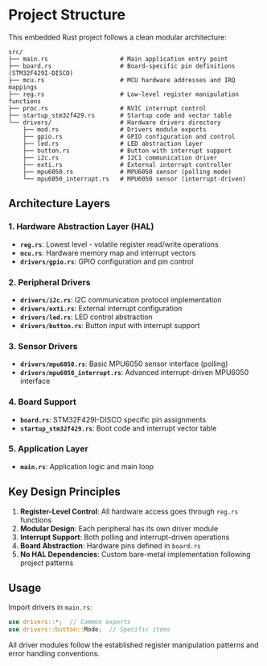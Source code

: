 # Project Structure

This embedded Rust project follows a clean modular architecture:

```
src/
├── main.rs                    # Main application entry point
├── board.rs                   # Board-specific pin definitions (STM32F429I-DISCO)
├── mcu.rs                     # MCU hardware addresses and IRQ mappings
├── reg.rs                     # Low-level register manipulation functions
├── proc.rs                    # NVIC interrupt control
├── startup_stm32f429.rs       # Startup code and vector table
└── drivers/                   # Hardware drivers directory
    ├── mod.rs                 # Drivers module exports
    ├── gpio.rs                # GPIO configuration and control
    ├── led.rs                 # LED abstraction layer
    ├── button.rs              # Button with interrupt support
    ├── i2c.rs                 # I2C1 communication driver
    ├── exti.rs                # External interrupt controller
    ├── mpu6050.rs             # MPU6050 sensor (polling mode)
    └── mpu6050_interrupt.rs   # MPU6050 sensor (interrupt-driven)
```

## Architecture Layers

### 1. Hardware Abstraction Layer (HAL)
- **`reg.rs`**: Lowest level - volatile register read/write operations
- **`mcu.rs`**: Hardware memory map and interrupt vectors
- **`drivers/gpio.rs`**: GPIO configuration and pin control

### 2. Peripheral Drivers
- **`drivers/i2c.rs`**: I2C communication protocol implementation
- **`drivers/exti.rs`**: External interrupt configuration
- **`drivers/led.rs`**: LED control abstraction
- **`drivers/button.rs`**: Button input with interrupt support

### 3. Sensor Drivers
- **`drivers/mpu6050.rs`**: Basic MPU6050 sensor interface (polling)
- **`drivers/mpu6050_interrupt.rs`**: Advanced interrupt-driven MPU6050 interface

### 4. Board Support
- **`board.rs`**: STM32F429I-DISCO specific pin assignments
- **`startup_stm32f429.rs`**: Boot code and interrupt vector table

### 5. Application Layer
- **`main.rs`**: Application logic and main loop

## Key Design Principles

1. **Register-Level Control**: All hardware access goes through `reg.rs` functions
2. **Modular Design**: Each peripheral has its own driver module
3. **Interrupt Support**: Both polling and interrupt-driven operations
4. **Board Abstraction**: Hardware pins defined in `board.rs`
5. **No HAL Dependencies**: Custom bare-metal implementation following project patterns

## Usage

Import drivers in `main.rs`:
```rust
use drivers::*;  // Common exports
use drivers::button::Mode;  // Specific items
```

All driver modules follow the established register manipulation patterns and error handling conventions.